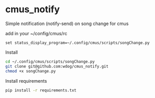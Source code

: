 # cmus_notify
Simple notification (notify-send) on song change for cmus


add in your ~/config/cmus/rc

```
set status_display_program=~/.config/cmus/scripts/songChange.py
```

Install

```bash
cd ~/.config/cmus/scripts/songChange.py
git clone git@github.com:wdog/cmus_notify.git
chmod +x songChange.py
```


Install requirements


```bash
pip install -r requirements.txt
```
